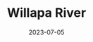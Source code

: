 ---
title: "Willapa River"
cc-type: river
date: 2023-07-05
hashtag: willapa-river
tags:
  - river
  - Washington
---